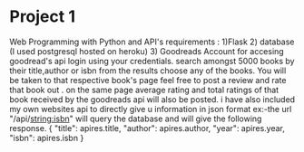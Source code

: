 # Project 1

Web Programming with Python and API's
requirements : 1)Flask
               2) database (I used postgresql hosted on heroku)
               3) Goodreads Account for accesing goodread's api
login using your credentials.
search amongst 5000 books by their title,author or isbn
from the results choose any of the books. You will be taken to that respective book's page
feel free to post a review and rate that book out . 
on the same page average rating and total ratings of that book received by the goodreads api will also be posted.
i have also included my own  websites api to directly give u information in json format
  ex:-the url "/api/<string:isbn>"
  will query the database and will give the following response.
  {
            "title": apires.title,
            "author": apires.author,
            "year": apires.year,
            "isbn": apires.isbn
        }
